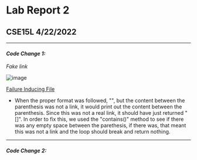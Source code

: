 # Lab Report 2
## CSE15L 4/22/2022

***

#### ***Code Change 1:***

*Fake link*

![image](https://user-images.githubusercontent.com/100736576/165000509-4c682f5a-8db8-495f-a798-b79dd3aa609f.png)

[Failure Inducing File](https://github.com/nidhidhamnani/markdown-parser/blob/main/test-file8.md)


- When the proper format was followed, "[]()", but the content between the parenthesis was not a link, it would print out the content between the parenthesis. Since this was not a real link, it should have just returned "[]". In order to fix this, we used the "contains()" method to see if there was any empty space between the parethesis, if there was, that meant this was not a link and the loop should break and return nothing. 

***

#### ***Code Change 2:***

